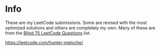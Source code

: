 # Info
These are my LeetCode submissions. Some are revised with the most optimized solutions and others are completely my own. Many of these are from the [Blind 75 LeetCode Questions](https://leetcode.com/discuss/general-discussion/460599/blind-75-leetcode-questions) list.

https://leetcode.com/hunter-meloche/
